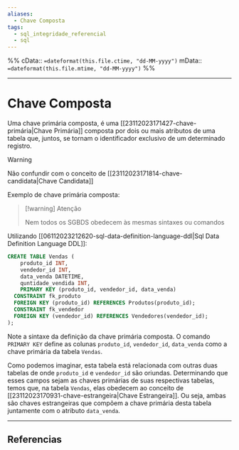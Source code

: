 ```yaml
---
aliases:
  - Chave Composta
tags:
  - sql_integridade_referencial
  - sql
---
```

%%
cData:: `=dateformat(this.file.ctime, "dd-MM-yyyy")`
mData:: `=dateformat(this.file.mtime, "dd-MM-yyyy")`
%%

___
# Chave Composta

Uma chave primária composta, é uma [[23112023171427-chave-primária|Chave Primária]] composta por dois ou mais atributos de uma tabela que, juntos, se tornam o identificador exclusivo de um determinado registro.

> [!warning]
>
> Não confundir com o conceito de
> [[23112023171814-chave-candidata|Chave Candidata]]

Exemplo de chave primária composta:

> [!warning] Atenção
>
> Nem todos os SGBDS obedecem às mesmas sintaxes ou comandos

Utilizando [[06112023212620-sql-data-definition-language-ddl|Sql Data Definition Language DDL]]:

```sql
CREATE TABLE Vendas (
	produto_id INT,
	vendedor_id INT,
	data_venda DATETIME,
	quntidade_vendida INT,
	PRIMARY KEY (produto_id, vendedor_id, data_venda)
  CONSTRAINT fk_produto
  FOREIGN KEY (produto_id) REFERENCES Produtos(produto_id);
  CONSTRAINT fk_vendedor
  FOREIGN KEY (vendedor_id) REFERENCES Vendedores(vendedor_id);
);
```

Note a sintaxe da definição da chave primária composta. O comando `PRIMARY KEY` define as colunas `produto_id`, `vendedor_id`, `data_venda` como a chave primária da tabela `Vendas`.

Como podemos imaginar, esta tabela está relacionada com outras duas tabelas de onde `produto_id` e `vendedor_id` são oriundas. Determinando que esses campos sejam as chaves primárias de suas respectivas tabelas, temos que, na tabela `Vendas`, elas obedecem ao conceito de [[23112023170931-chave-estrangeira|Chave Estrangeira]]. Ou seja, ambas são
chaves estrangeiras que compõem a chave primária desta tabela juntamente com o atributo `data_venda`.




---
## Referencias